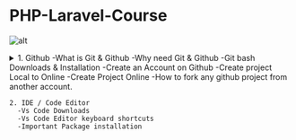 # PHP-Laravel-Course
![alt](https://dash.ps/wp-content/uploads/2020/08/php-framework-laravel.jpg)
<details>
  <summary>
    1. Github
      -What is Git & Github
      -Why need Git & Github
      -Git bash Downloads & Installation
      -Create an Account on Github
      -Create project Local to Online
      -Create Project Online
      -How to fork any github project from another account.

    2. IDE / Code Editor
      -Vs Code Downloads
      -Vs Code Editor keyboard shortcuts
      -Important Package installation
  </summary>
</details>  
  
  
